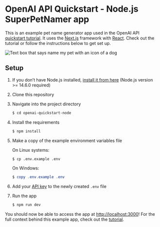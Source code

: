# OpenAI API Quickstart - Node.js SuperPetNamer app

This is an example pet name generator app used in the OpenAI API [quickstart tutorial](https://platform.openai.com/docs/quickstart). It uses the [Next.js](https://nextjs.org/) framework with [React](https://reactjs.org/). Check out the tutorial or follow the instructions below to get set up.

![Text box that says name my pet with an icon of a dog](https://user-images.githubusercontent.com/10623307/213887080-b2bc4645-7fdb-4dbd-ae42-efce00d0dc29.png)


## Setup

1. If you don’t have Node.js installed, [install it from here](https://nodejs.org/en/) (Node.js version >= 14.6.0 required)

2. Clone this repository

3. Navigate into the project directory

   ```bash
   $ cd openai-quickstart-node
   ```

4. Install the requirements

   ```bash
   $ npm install
   ```

5. Make a copy of the example environment variables file

   On Linux systems: 
   ```bash
   $ cp .env.example .env
   ```
   On Windows:
   ```powershell
   $ copy .env.example .env
   ```
6. Add your [API key](https://platform.openai.com/account/api-keys) to the newly created `.env` file

7. Run the app

   ```bash
   $ npm run dev
   ```

You should now be able to access the app at [http://localhost:3000](http://localhost:3000)! For the full context behind this example app, check out the [tutorial](https://platform.openai.com/docs/quickstart).
